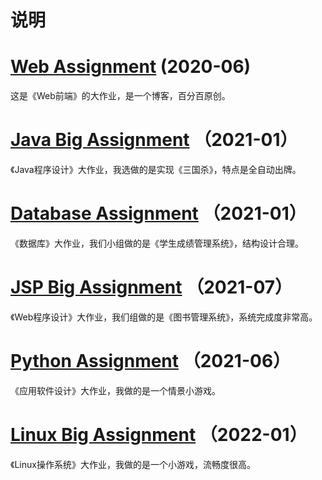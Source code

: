 # 说明

# [Web Assignment](https://github.com/WLHSDXN/Project/tree/main/Web%20Assignment) (2020-06)

这是《Web前端》的大作业，是一个博客，百分百原创。

# [Java Big Assignment](https://github.com/WLHSDXN/Project/tree/main/Java%20Big%20Assignment) （2021-01）

《Java程序设计》大作业，我选做的是实现《三国杀》，特点是全自动出牌。

# [Database Assignment](https://github.com/WLHSDXN/Project/tree/main/Database%20Assignment) （2021-01）

《数据库》大作业，我们小组做的是《学生成绩管理系统》，结构设计合理。

# [JSP Big Assignment](https://github.com/WLHSDXN/Project/tree/main/JSP%20Big%20Assignment) （2021-07）

《Web程序设计》大作业，我们组做的是《图书管理系统》，系统完成度非常高。

# [Python Assignment](https://github.com/WLHSDXN/Project/tree/main/Python%20Assignment) （2021-06）

《应用软件设计》大作业，我做的是一个情景小游戏。

# [Linux Big Assignment](https://github.com/WLHSDXN/Project/tree/main/Linux%20Big%20Assignment) （2022-01）

《Linux操作系统》大作业，我做的是一个小游戏，流畅度很高。

